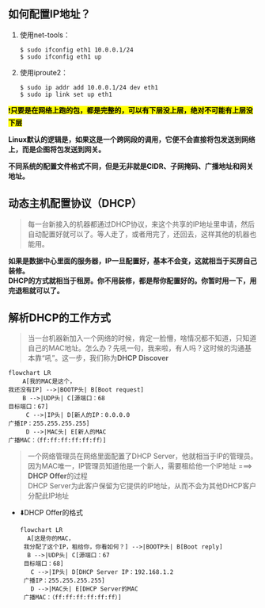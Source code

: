 ## 如何配置IP地址？
1. 使用net-tools：
   ```
   $ sudo ifconfig eth1 10.0.0.1/24
   $ sudo ifconfig eth1 up
   ```
2. 使用iproute2：
   ```
   $ sudo ip addr add 10.0.0.1/24 dev eth1
   $ sudo ip link set up eth1

  <mark>:exclamation:**只要是在网络上跑的包，都是完整的，可以有下层没上层，绝对不可能有上层没下层**<mark>  

  **Linux默认的逻辑是，如果这是一个跨网段的调用，它便不会直接将包发送到网络上，而是企图将包发送到网关。**  

  **不同系统的配置文件格式不同，但是无非就是CIDR、子网掩码、广播地址和网关地址。**  

## 动态主机配置协议（DHCP）
> 每一台新接入的机器都通过DHCP协议，来这个共享的IP地址里申请，然后自动配置好就可以了。等人走了，或者用完了，还回去，这样其他的机器也能用。  

**如果是数据中心里面的服务器，IP一旦配置好，基本不会变，这就相当于买房自己装修。**  
**DHCP的方式就相当于租房。你不用装修，都是帮你配置好的。你暂时用一下，用完退租就可以了。**  

## 解析DHCP的工作方式
> 当一台机器新加入一个网络的时候，肯定一脸懵，啥情况都不知道，只知道自己的MAC地址。怎么办？先吼一句，我来啦，有人吗？这时候的沟通基本靠“吼”。这一步，我们称为**DHCP Discover**
```mermaid
flowchart LR
    A[我的MAC是这个，
我还没有IP] -->|BOOTP头| B[Boot request]
    B -->|UDP头| C[源端口：68
目标端口：67]
     C -->|IP头| D[新人的IP：0.0.0.0
广播IP：255.255.255.255]
     D -->|MAC头| E[新人的MAC
广播MAC：（ff:ff:ff:ff:ff:ff）]
```

> 一个网络管理员在网络里面配置了DHCP Server，他就相当于IP的管理员。  
> 因为MAC唯一，IP管理员知道他是一个新人，需要租给他一个IP地址 ===> **DHCP Offer**的过程  
> DHCP Server为此客户保留为它提供的IP地址，从而不会为其他DHCP客户分配此IP地址  
- :arrow_down:DHCP Offer的格式
  ```mermaid
  flowchart LR
    A[这是你的MAC，
   我分配了这个IP，租给你，你看如何？] -->|BOOTP头| B[Boot reply]
    B -->|UDP头| C[源端口：67
   目标端口：68]
     C -->|IP头| D[DHCP Server IP：192.168.1.2
   广播IP：255.255.255.255]
     D -->|MAC头| E[DHCP Server的MAC
   广播MAC：（ff:ff:ff:ff:ff:ff）]
   ```
